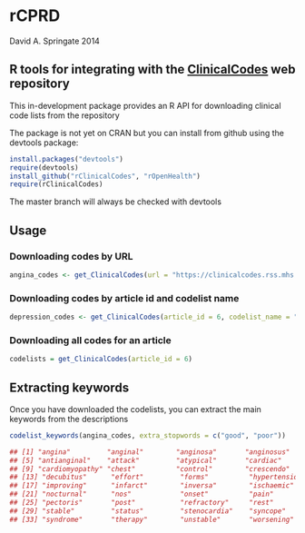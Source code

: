 rCPRD
=====

David A. Springate 2014

R tools for integrating with the [ClinicalCodes](www.clinicalcodes.org) web repository
---------------------------------------------------------------------------------------

This in-development package provides an R API for downloading clinical code lists from the repository


The package is not yet on CRAN but you can install from github using the devtools package:

```R
install.packages("devtools")
require(devtools)
install_github("rClinicalCodes", "rOpenHealth")
require(rClinicalCodes)
```
The master branch will always be checked with devtools

Usage
-----

### Downloading codes by URL

```R
angina_codes <- get_ClinicalCodes(url = "https://clinicalcodes.rss.mhs.man.ac.uk/medcodes/article/6/codelist/angina/download/")

```

### Downloading codes by article id and codelist name

```R
depression_codes <- get_ClinicalCodes(article_id = 6, codelist_name = "depression")
```

### Downloading all codes for an article

```R
codelists = get_ClinicalCodes(article_id = 6)
```

Extracting keywords
-------------------

Once you have downloaded the codelists, you can extract the main keywords from the descriptions

```R
codelist_keywords(angina_codes, extra_stopwords = c("good", "poor"))

## [1] "angina"         "anginal"        "anginosa"       "anginosus"     
## [5] "antianginal"    "attack"         "atypical"       "cardiac"       
## [9] "cardiomyopathy" "chest"          "control"        "crescendo"     
## [13] "decubitus"      "effort"         "forms"          "hypertension"  
## [17] "improving"      "infarct"        "inversa"        "ischaemic"     
## [21] "nocturnal"      "nos"            "onset"          "pain"          
## [25] "pectoris"       "post"           "refractory"     "rest"          
## [29] "stable"         "status"         "stenocardia"    "syncope"       
## [33] "syndrome"       "therapy"        "unstable"       "worsening"  
```



